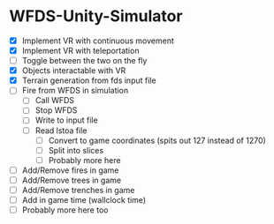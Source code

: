 # WFDS-Unity-Simulator
- [x] Implement VR with continuous movement
- [x] Implement VR with teleportation
- [ ] Toggle between the two on the fly
- [x] Objects interactable with VR
- [x] Terrain generation from fds input file
- [ ] Fire from WFDS in simulation
  - [ ] Call WFDS
  - [ ] Stop WFDS
  - [ ] Write to input file
  - [ ] Read lstoa file
    - [ ] Convert to game coordinates (spits out 127 instead of 1270)
    - [ ] Split into slices
    - [ ] Probably more here
- [ ] Add/Remove fires in game
- [ ] Add/Remove trees in game
- [ ] Add/Remove trenches in game
- [ ] Add in game time (wallclock time)
- [ ] Probably more here too
